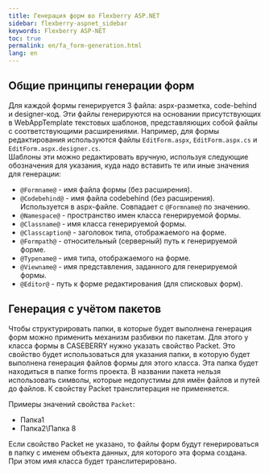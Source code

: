 ```yaml
---
title: Генерация форм во Flexberry ASP.NET
sidebar: flexberry-aspnet_sidebar
keywords: Flexberry ASP-NET
toc: true
permalink: en/fa_form-generation.html
lang: en
---
```


## Общие принципы генерации форм

Для каждой формы генерируется 3 файла: aspx-разметка, code-behind и designer-код.
Эти файлы генерируются на основании присутствующих в WebAppTemplate текстовых шаблонов, представляющих собой файлы с соответствующими расширениями. Например, для формы редактирования используются файлы `EditForm.aspx`, `EditForm.aspx.cs` и `EditForm.aspx.designer.cs`.<br>
Шаблоны эти можно редактировать вручную, используя следующие обозначения для указания, куда надо вставить те или иные значения для генерации:

* `@Formname@` - имя файла формы (без расширения).
* `@Codebehind@` - имя файла codebehind (без расширения). Используется в aspx-файле. Совпадает с `@Formname@` по значению.
* `@Namespace@` - пространство имен класса генерируемой формы.
* `@Classname@` - имя класса генерируемой формы.
* `@Classcaption@` - заголовок типа, отображаемого на форме.
* `@Formpath@` - относительный (серверный) путь к генерируемой форме.
* `@Typename@` - имя типа, отображаемого на форме.
* `@Viewname@` - имя представления, заданного для генерируемой формы.
* `@Editor@` - путь к форме редактирования (для списковых форм).

## Генерация с учётом пакетов

Чтобы структурировать папки, в которые будет выполнена генерация форм можно применить механизм разбивки по пакетам. Для этого у класса формы в CASEBERRY нужно указать свойство Packet. Это свойство будет использоваться для указания папки, в которую будет выполнена генерация файлов формы для этого класса. Эта папка будет находиться в папке forms проекта. В названии пакета нельзя использовать символы, которые недопустимы для имён файлов и путей до файлов. К свойству Packet транслитерация не применяется.

Примеры значений свойства `Packet`:

* Папка1
* Папка2\Папка 8

Если свойство Packet не указано, то файлы форм будут генерироваться в папку с именем объекта данных, для которого эта форма создана. При этом имя класса будет транслитерировано.
